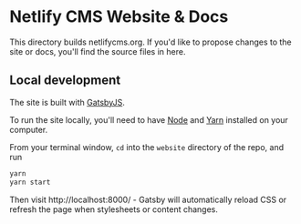 # Netlify CMS Website & Docs

This directory builds netlifycms.org. If you'd like to propose changes to the site or docs, you'll find the source files in here.

## Local development

The site is built with [GatsbyJS](https://gatsbyjs.org/). 

To run the site locally, you'll need to have [Node](https://nodejs.org) and [Yarn](https://yarnpkg.com/en/) installed on your computer.

From your terminal window, `cd` into the `website` directory of the repo, and run

```bash
yarn
yarn start
```

Then visit http://localhost:8000/ - Gatsby will automatically reload CSS or
refresh the page when stylesheets or content changes.
